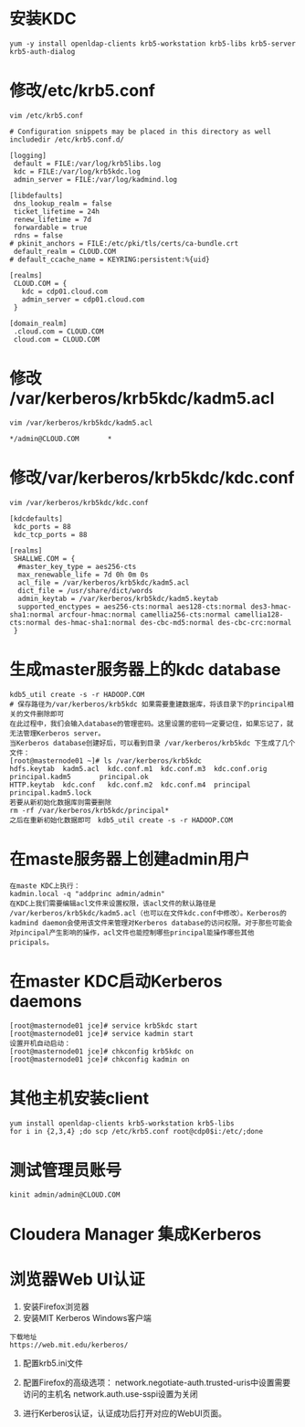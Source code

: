# 安装KDC

```shell
yum -y install openldap-clients krb5-workstation krb5-libs krb5-server krb5-auth-dialog
```

# 修改/etc/krb5.conf

```shell
vim /etc/krb5.conf

# Configuration snippets may be placed in this directory as well
includedir /etc/krb5.conf.d/

[logging]
 default = FILE:/var/log/krb5libs.log
 kdc = FILE:/var/log/krb5kdc.log
 admin_server = FILE:/var/log/kadmind.log

[libdefaults]
 dns_lookup_realm = false
 ticket_lifetime = 24h
 renew_lifetime = 7d
 forwardable = true
 rdns = false
# pkinit_anchors = FILE:/etc/pki/tls/certs/ca-bundle.crt
 default_realm = CLOUD.COM
# default_ccache_name = KEYRING:persistent:%{uid}

[realms]
 CLOUD.COM = {
   kdc = cdp01.cloud.com
   admin_server = cdp01.cloud.com
 }

[domain_realm]
 .cloud.com = CLOUD.COM
 cloud.com = CLOUD.COM
```

# 修改 /var/kerberos/krb5kdc/kadm5.acl

```shell
vim /var/kerberos/krb5kdc/kadm5.acl

*/admin@CLOUD.COM       *
```

# 修改/var/kerberos/krb5kdc/kdc.conf

```shell
vim /var/kerberos/krb5kdc/kdc.conf

[kdcdefaults]
 kdc_ports = 88
 kdc_tcp_ports = 88

[realms]
 SHALLWE.COM = {
  #master_key_type = aes256-cts
  max_renewable_life = 7d 0h 0m 0s
  acl_file = /var/kerberos/krb5kdc/kadm5.acl
  dict_file = /usr/share/dict/words
  admin_keytab = /var/kerberos/krb5kdc/kadm5.keytab
  supported_enctypes = aes256-cts:normal aes128-cts:normal des3-hmac-sha1:normal arcfour-hmac:normal camellia256-cts:normal camellia128-cts:normal des-hmac-sha1:normal des-cbc-md5:normal des-cbc-crc:normal
 }
```

#  生成master服务器上的kdc database

```shell
kdb5_util create -s -r HADOOP.COM
# 保存路径为/var/kerberos/krb5kdc 如果需要重建数据库，将该目录下的principal相关的文件删除即可
在此过程中，我们会输入database的管理密码。这里设置的密码一定要记住，如果忘记了，就无法管理Kerberos server。
当Kerberos database创建好后，可以看到目录 /var/kerberos/krb5kdc 下生成了几个文件：
[root@masternode01 ~]# ls /var/kerberos/krb5kdc
hdfs.keytab  kadm5.acl  kdc.conf.m1  kdc.conf.m3  kdc.conf.orig  principal.kadm5       principal.ok
HTTP.keytab  kdc.conf   kdc.conf.m2  kdc.conf.m4  principal      principal.kadm5.lock
若要从新初始化数据库则需要删除　
rm -rf /var/kerberos/krb5kdc/principal*
之后在重新初始化数据即可　kdb5_util create -s -r HADOOP.COM
```

#  在maste服务器上创建admin用户  

```shell
在maste KDC上执行：
kadmin.local -q "addprinc admin/admin"
在KDC上我们需要编辑acl文件来设置权限，该acl文件的默认路径是 /var/kerberos/krb5kdc/kadm5.acl（也可以在文件kdc.conf中修改）。Kerberos的kadmind daemon会使用该文件来管理对Kerberos database的访问权限。对于那些可能会对pincipal产生影响的操作，acl文件也能控制哪些principal能操作哪些其他pricipals。
```

#  在master KDC启动Kerberos daemons  

```shell
[root@masternode01 jce]# service krb5kdc start
[root@masternode01 jce]# service kadmin start
设置开机自动启动：
[root@masternode01 jce]# chkconfig krb5kdc on
[root@masternode01 jce]# chkconfig kadmin on
```

# 其他主机安装client

```shell
yum install openldap-clients krb5-workstation krb5-libs
for i in {2,3,4} ;do scp /etc/krb5.conf root@cdp0$i:/etc/;done
```

# 测试管理员账号

```shell
kinit admin/admin@CLOUD.COM
```

# Cloudera Manager 集成Kerberos 

# 浏览器Web UI认证  

1. 安装Firefox浏览器
2. 安装MIT Kerberos Windows客户端

```shell
下载地址
https://web.mit.edu/kerberos/
```

1. 配置krb5.ini文件
2. 配置Firefox的高级选项：
   network.negotiate-auth.trusted-uris中设置需要访问的主机名
   network.auth.use-sspi设置为关闭

1. 进行Kerberos认证，认证成功后打开对应的WebUI页面。